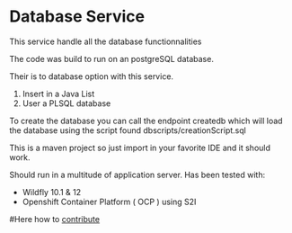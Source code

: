 # Database Service

This service handle all the database functionnalities

The code was build to run on an postgreSQL database.

Their is to database option with this service.

1. Insert in a Java List
2. User a PLSQL database

To create the database you can call the endpoint createdb which will load the database using the script found dbscripts/creationScript.sql

This is a maven project so just import in your favorite IDE and it should work.

Should run in a multitude of application server.  Has been tested with:
* Wildfly 10.1 & 12
* Openshift Container Platform ( OCP ) using S2I

#Here how to [contribute](CONTRIBUTING.md)
